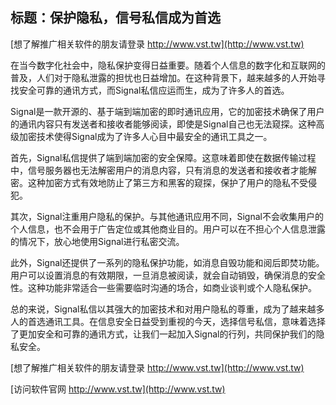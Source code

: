 ## **标题：保护隐私，信号私信成为首选**

[想了解推广相关软件的朋友请登录 http://www.vst.tw](http://www.vst.tw)

在当今数字化社会中，隐私保护变得日益重要。随着个人信息的数字化和互联网的普及，人们对于隐私泄露的担忧也日益增加。在这种背景下，越来越多的人开始寻找安全可靠的通讯方式，而Signal私信应运而生，成为了许多人的首选。

Signal是一款开源的、基于端到端加密的即时通讯应用，它的加密技术确保了用户的通讯内容只有发送者和接收者能够阅读，即使是Signal自己也无法窥探。这种高级加密技术使得Signal成为了许多人心目中最安全的通讯工具之一。

首先，Signal私信提供了端到端加密的安全保障。这意味着即使在数据传输过程中，信号服务器也无法解密用户的消息内容，只有消息的发送者和接收者才能解密。这种加密方式有效地防止了第三方和黑客的窥探，保护了用户的隐私不受侵犯。

其次，Signal注重用户隐私的保护。与其他通讯应用不同，Signal不会收集用户的个人信息，也不会用于广告定位或其他商业目的。用户可以在不担心个人信息泄露的情况下，放心地使用Signal进行私密交流。

此外，Signal还提供了一系列的隐私保护功能，如消息自毁功能和阅后即焚功能。用户可以设置消息的有效期限，一旦消息被阅读，就会自动销毁，确保消息的安全性。这种功能非常适合一些需要临时沟通的场合，如商业谈判或个人隐私保护。

总的来说，Signal私信以其强大的加密技术和对用户隐私的尊重，成为了越来越多人的首选通讯工具。在信息安全日益受到重视的今天，选择信号私信，意味着选择了更加安全和可靠的通讯方式，让我们一起加入Signal的行列，共同保护我们的隐私安全。

[想了解推广相关软件的朋友请登录 http://www.vst.tw](http://www.vst.tw)


[访问软件官网 http://www.vst.tw](http://www.vst.tw)
